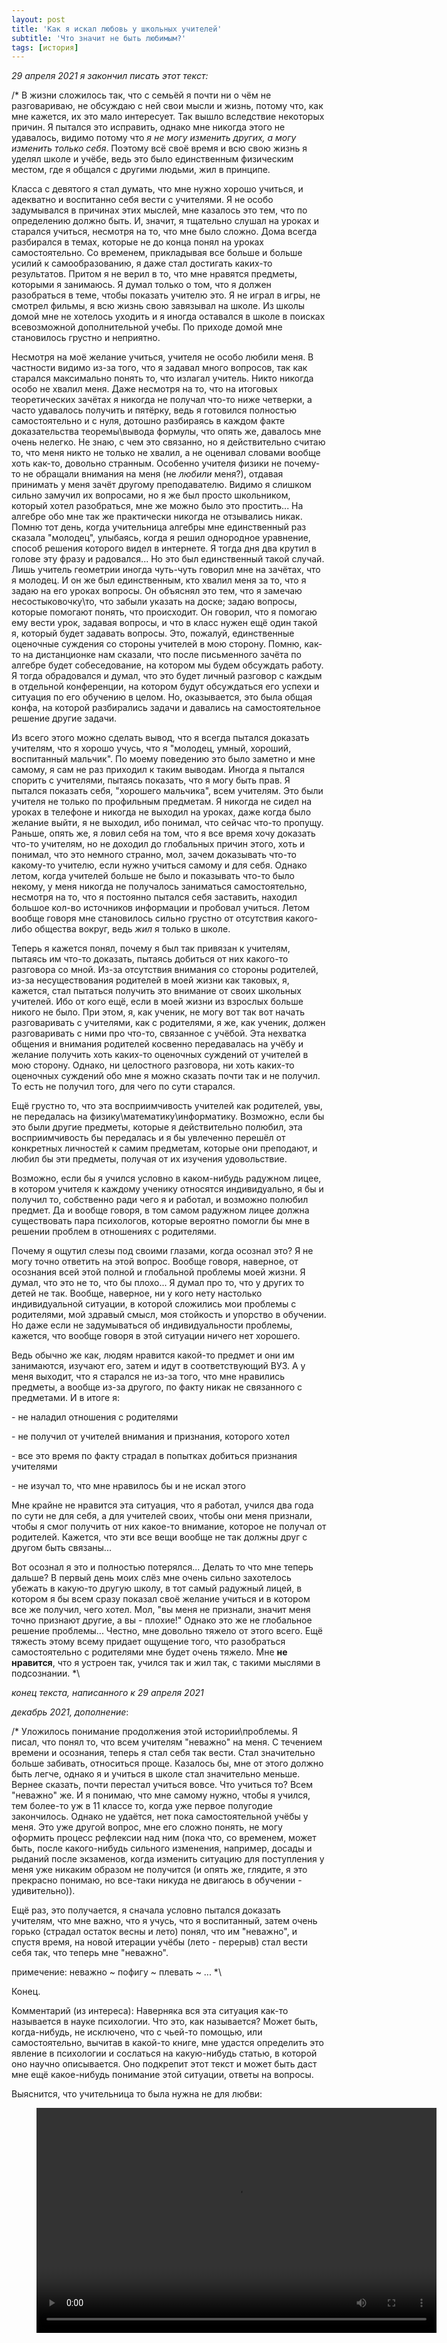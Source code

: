 ```yaml
---
layout: post
title: 'Как я искал любовь у школьных учителей'
subtitle: 'Что значит не быть любимым?'
tags: [история]
---
```


*29 апреля 2021 я закончил писать этот текст:*

/* В жизни сложилось так, что с семьёй я почти ни о чём не разговариваю, не обсуждаю с ней свои мысли и жизнь, потому что, как мне кажется, их это мало интересует. Так вышло вследствие некоторых причин. Я пытался это исправить, однако мне никогда этого не удавалось, видимо потому что *я не могу изменить других, а могу изменить только себя*. Поэтому всё своё время и всю свою жизнь я уделял школе и учёбе, ведь это было единственным физическим местом, где я общался с другими людьми, жил в принципе.

Класса с девятого я стал думать, что мне нужно хорошо учиться, и адекватно и воспитанно себя вести с учителями. Я не особо задумывался в причинах этих мыслей, мне казалось это тем, что по определению должно быть. И, значит, я тщательно слушал на уроках и старался учиться, несмотря на то, что мне было сложно. Дома всегда разбирался в темах, которые не до конца понял на уроках самостоятельно. Со временем, прикладывая все больше и больше усилий к самообразованию, я даже стал достигать каких-то результатов. Притом я не верил в то, что мне нравятся предметы, которыми я занимаюсь. Я думал только о том, что я должен разобраться в теме, чтобы показать учителю это. Я не играл в игры, не смотрел фильмы, я всю жизнь свою завязывал на школе. Из школы домой мне не хотелось уходить и я иногда оставался в школе в поисках всевозможной дополнительной учебы. По приходе домой мне становилось грустно и неприятно.

Несмотря на моё желание учиться, учителя не особо любили меня. В частности видимо из-за того, что я задавал много вопросов, так как старался максимально понять то, что излагал учитель. Никто никогда особо не хвалил меня. Даже несмотря на то, что на итоговых теоретических зачётах я никогда не получал что-то ниже четверки, а часто удавалось получить и пятёрку, ведь я готовился полностью самостоятельно и с нуля, дотошно разбираясь в каждом факте доказательства теоремы\вывода формулы, что опять же, давалось мне очень нелегко. Не знаю, с чем это связанно, но я действительно считаю то, что меня никто не только не хвалил, а не оценивал словами вообще хоть как-то, довольно странным. Особенно учителя физики не почему-то не обращали внимания на меня (не *любили* меня?), отдавая принимать у меня зачёт другому преподавателю. Видимо я слишком сильно замучил их вопросами, но я же был просто школьником, который хотел разобраться, мне же можно было это простить... На алгебре обо мне так же практически никогда не отзывались никак. Помню тот день, когда учительница алгебры мне единственный раз сказала "молодец", улыбаясь, когда я решил однородное уравнение, способ решения которого видел в интернете. Я тогда дня два крутил в голове эту фразу и радовался... Но это был единственный такой случай. Лишь учитель геометрии иногда чуть-чуть говорил мне на зачётах, что я молодец. И он же был единственным, кто хвалил меня за то, что я задаю на его уроках вопросы. Он объяснял это тем, что я замечаю несостыковочку\то, что забыли указать на доске; задаю вопросы, которые помогают понять, что происходит. Он говорил, что я помогаю ему вести урок, задавая вопросы, и что в класс нужен ещё один такой я, который будет задавать вопросы. Это, пожалуй, единственные оценочные суждения со стороны учителей в мою сторону. Помню, как-то на дистанционке нам сказали, что после письменного зачёта по алгебре будет собеседование, на котором мы будем обсуждать работу. Я тогда обрадовался и думал, что это будет личный разговор с каждым в отдельной конференции, на котором будут обсуждаться его успехи и ситуация по его обучению в целом. Но, оказывается, это была общая конфа, на которой разбирались задачи и давались на самостоятельное решение другие задачи.

Из всего этого можно сделать вывод, что я всегда пытался доказать учителям, что я хорошо учусь, что я "молодец, умный, хороший, воспитанный мальчик". По моему поведению это было заметно и мне самому, я сам не раз приходил к таким выводам. Иногда я пытался спорить с учителями, пытаясь показать, что я могу быть прав. Я пытался показать себя, "хорошего мальчика", всем учителям. Это были учителя не только по профильным предметам. Я никогда не сидел на уроках в телефоне и никогда не выходил на уроках, даже когда было желание выйти, я не выходил, ибо понимал, что сейчас что-то пропущу. Раньше, опять же, я ловил себя на том, что я все время хочу доказать что-то учителям, но не доходил до глобальных причин этого, хоть и понимал, что это немного странно, мол, зачем доказывать что-то какому-то учителю, если нужно учиться самому и для себя. Однако летом, когда учителей больше не было и показывать что-то было некому, у меня никогда не получалось заниматься самостоятельно, несмотря на то, что я постоянно пытался себя заставить, находил большое кол-во источников информации и пробовал учиться. Летом вообще говоря мне становилось сильно грустно от отсутствия какого-либо общества вокруг, ведь *жил* я только в школе.

Теперь я кажется понял, почему я был так привязан к учителям, пытаясь им что-то доказать, пытаясь добиться от них какого-то разговора со мной. Из-за отсутствия внимания со стороны родителей, из-за несуществования родителей в моей жизни как таковых, я, кажется, стал пытаться получить это внимание от своих школьных учителей. Ибо от кого ещё, если в моей жизни из взрослых больше никого не было. При этом, я, как ученик, не могу вот так вот начать разговаривать с учителями, как с родителями, я же, как ученик, должен разговаривать с ними про что-то, связанное с учёбой. Эта нехватка общения и внимания родителей косвенно передавалась на учёбу и желание получить хоть каких-то оценочных суждений от учителей в мою сторону. Однако, ни целостного разговора, ни хоть каких-то оценочных суждений обо мне я можно сказать почти так и не получил. То есть не получил того, для чего по сути старался.

Ещё грустно то, что эта восприимчивость учителей как родителей, увы, не передалась на физику\математику\информатику. Возможно, если бы это были другие предметы, которые я действительно полюбил, эта восприимчивость бы передалась и я бы увлеченно перешёл от конкретных личностей к самим предметам, которые они преподают, и любил бы эти предметы, получая от их изучения удовольствие.

Возможно, если бы я учился условно в каком-нибудь радужном лицее, в котором учителя к каждому ученику относятся индивидуально, я бы и получил то, собственно ради чего я и работал, и возможно полюбил предмет. Да и вообще говоря, в том самом радужном лицее должна существовать пара психологов, которые вероятно помогли бы мне в решении проблем в отношениях с родителями.

Почему я ощутил слезы под своими глазами, когда осознал это? Я не могу точно ответить на этой вопрос. Вообще говоря, наверное, от осознания всей этой полной и глобальной проблемы моей жизни. Я думал, что это не то, что бы плохо... Я думал про то, что у других то детей не так. Вообще, наверное, ни у кого нету настолько индивидуальной ситуации, в которой сложились мои проблемы с родителями, мой здравый смысл, моя стойкость и упорство в обучении. Но даже если не задумываться об индивидуальности проблемы, кажется, что вообще говоря в этой ситуации ничего нет хорошего.

Ведь обычно же как, людям нравится какой-то предмет и они им занимаются, изучают его, затем и идут в соответствующий ВУЗ. А у меня выходит, что я старался не из-за того, что мне нравились предметы, а вообще из-за другого, по факту никак не связанного с предметами. И в итоге я:

\- не наладил отношения с родителями

\- не получил от учителей внимания и признания, которого хотел

\- все это время по факту страдал в попытках добиться признания учителями

\- не изучал то, что мне нравилось бы и не искал этого

Мне крайне не нравится эта ситуация, что я работал, учился два года по сути не для себя, а для учителей своих, чтобы они меня признали, чтобы я смог получить от них какое-то внимание, которое не получал от родителей. Кажется, что эти все вещи вообще не так должны друг с другом быть связаны...

Вот осознал я это и полностью потерялся... Делать то что мне теперь дальше? В первый день моих слёз мне очень сильно захотелось убежать в какую-то другую школу, в тот самый радужный лицей, в котором я бы всем сразу показал своё желание учиться и в котором все же получил, чего хотел. Мол, "вы меня не признали, значит меня точно признают другие, а вы - плохие!" Однако это же не глобальное решение проблемы... Честно, мне довольно тяжело от этого всего. Ещё тяжесть этому всему придает ощущение того, что разобраться самостоятельно с родителями мне будет очень тяжело. Мне **не нравится**, что я устроен так, учился так и жил так, с такими мыслями в подсознании. *\

*конец текста, написанного к 29 апреля 2021*

*декабрь 2021, дополнение*:

/* Уложилось понимание продолжения этой истории\проблемы. Я писал, что понял то, что всем учителям "неважно" на меня. С течением времени и осознания, теперь я стал себя так вести. Стал значительно больше забивать, относиться проще. Казалось бы, мне от этого должно быть легче, однако я и учиться в школе стал значительно меньше. Вернее сказать, почти перестал учиться вовсе. Что учиться то? Всем "неважно" же. И я понимаю, что мне самому нужно, чтобы я учился, тем более-то уж в 11 классе то, когда уже первое полугодие закончилось. Однако не удаётся, нет пока самостоятельной учёбы у меня. Это уже другой вопрос, мне его сложно понять, не могу оформить процесс рефлексии над ним (пока что, со временем, может быть, после какого-нибудь сильного изменения, например, досады и рыданий после экзаменов, когда изменить ситуацию для поступления у меня уже никаким образом не получится (и опять же, глядите, я это прекрасно понимаю, но все-таки никуда не двигаюсь в обучении - удивительно)).

Ещё раз, это получается, я сначала условно пытался доказать учителям, что мне важно, что я учусь, что я воспитанный, затем очень горько (страдал остаток весны и лето) понял, что им "неважно", и спустя время, на новой итерации учёбы (лето - перерыв) стал вести себя так, что теперь мне "неважно".

примечение: неважно ~ пофигу ~ плевать ~ ... *\

Конец.



Комментарий (из интереса): Наверняка вся эта ситуация как-то называется в науке психологии. Что это, как называется? Может быть, когда-нибудь, не исключено, что с чьей-то помощью, или самостоятельно, вычитав в какой-то книге, мне удастся определить это явление в психологии и сослаться на какую-нибудь статью, в которой оно научно описывается. Оно подкрепит этот текст и может быть даст мне ещё какое-нибудь понимание этой ситуации, ответы на вопросы.



Выяснится, что учительница то была нужна не для любви:

<figure class="video_container">
  <video controls="true" allowfullscreen="true" width="640" height="360">
    <source src="/assets/media/not_for_love.mp4" type="video/mp4">
  </video>
</figure>
